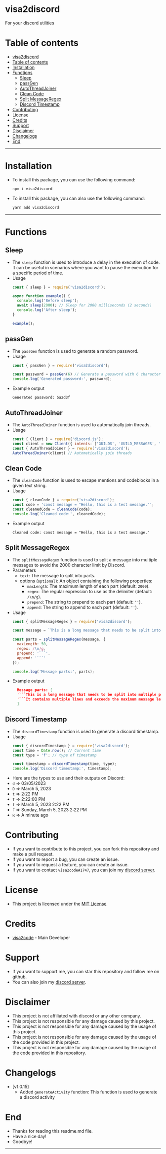 # visa2discord
For your discord utilities
# Table of contents
- [visa2discord](#visa2discord)
- [Table of contents](#table-of-contents)
- [Installation](#installation)
- [Functions](#functions)
  - [Sleep](#sleep)
  - [passGen](#passgen)
  - [AutoThreadJoiner](#autothreadjoiner)
  - [Clean Code](#clean-code)
  - [Split MessageRegex](#split-messageregex)
  - [Discord Timestamp](#discord-timestamp)
- [Contributing](#contributing)
- [License](#license)
- [Credits](#credits)
- [Support](#support)
- [Disclaimer](#disclaimer)
- [Changelogs](#changelogs)
- [End](#end)
-------------------------------

# Installation
- To install this package, you can use the following command:
  ```bash
  npm i visa2discord
  ```
- To install this package, you can also use the following command:
  ```bash
  yarn add visa2discord
  ```


------------
# Functions
## Sleep
- The `sleep` function is used to introduce a delay in the execution of code. It can be useful in scenarios where you want to pause the execution for a specific period of time.
- Usage
  ```js
  const { sleep } = require('visa2discord');

  async function example() {
    console.log('Before sleep');
    await sleep(2000); // Sleep for 2000 milliseconds (2 seconds)
    console.log('After sleep');
  }

  example();
  ```

## passGen
- The `passGen` function is used to generate a random password.
- Usage
  ```js
  const { passGen } = require('visa2discord');

  const password = passGen(6) // Generate a password with 6 characters
  console.log('Generated password:', password);

  ```
- Example output
  ```
  Generated password: 5a2d3f
  ```
## AutoThreadJoiner
- The `AutoThreadJoiner` function is used to automatically join threads.
- Usage
  ```js
  const { Client } = require('discord.js');
  const client = new Client({ intents: ['GUILDS', 'GUILD_MESSAGES', 'GUILD_MESSAGE_REACTIONS'] });
  const { AutoThreadJoiner } = require('visa2discord');
  AutoThreadJoiner(client) // Automatically join threads
  ```
## Clean Code
- The `cleanCode` function is used to escape mentions and codeblocks in a given text string.
- Usage
  ```js
  const { cleanCode } = require('visa2discord');
  const code = 'const message = "Hello, this is a test message."';
  const cleanedCode = cleanCode(code);
  console.log('Cleaned code:', cleanedCode);
  ```
- Example output
  ```
  Cleaned code: const message = "Hello, this is a test message."
  ```
## Split MessageRegex
- The `splitMessageRegex` function is used to split a message into multiple messages to avoid the 2000 character limit by Discord.
- Parameters
  - `text`: The message to split into parts.
  - options (`optional`): An object containing the following properties:
      - `maxLength`: The maximum length of each part (default: `2000`).
      - `regex`: The regular expression to use as the delimiter (default: `/\n/g`).
      - `prepend`: The string to prepend to each part (default: `''`).
      - `append`: The string to append to each part (default: `''`).
- Usage
  ```js
  const { splitMessageRegex } = require('visa2discord');

  const message = `This is a long message that needs to be split into multiple parts.\nIt contains multiple lines and exceeds the maximum message length.`;

  const parts = splitMessageRegex(message, {
    maxLength: 50,
    regex: /\n/g,
    prepend: '```',
    append: '```'
  });

  console.log('Message parts:', parts);
  ```
- Example output
  ```json
    Message parts: [
    '```This is a long message that needs to be split into multiple parts.```',
    '```It contains multiple lines and exceeds the maximum message length.```'
    ]
  ```
## Discord Timestamp
- The `discordTimestamp` function is used to generate a discord timestamp.
- Usage
  ```js
  const { discordTimestamp } = require('visa2discord');
  const time = Date.now(); // Current time
  const type = 'f'; // type of timestamp

  const timestamp = discordTimestamp(time, type);
  console.log('Discord timestamp:', timestamp);
-  Here are the types to use and their outputs on Discord:
  - `d` => 03/05/2023
  - `D` => March 5, 2023
  - `t` => 2:22 PM
  - `T` => 2:22:00 PM
  - `f` => March 5, 2023 2:22 PM
  - `F` => Sunday, March 5, 2023 2:22 PM
  - `R` => A minute ago
# Contributing
  - If you want to contribute to this project, you can fork this repository and make a pull request.
  - If you want to report a bug, you can create an issue.
  - If you want to request a feature, you can create an issue.
  - If you want to contact `visa2code#1747`, you can join my [discord server](https://discord.gg/e3CkRXy7HD).
  
# License
  - This project is licensed under the [MIT License]()

# Credits
  - [visa2code](https://github.com/TejasLamba2006) - Main Developer

# Support
  - If you want to support me, you can star this repository and follow me on github.
  - You can also join my [discord server](https://discord.gg/e3CkRXy7HD).

# Disclaimer
  - This project is not affiliated with discord or any other company.
  - This project is not responsible for any damage caused by this project.
  - This project is not responsible for any damage caused by the usage of this project.
  - This project is not responsible for any damage caused by the usage of the code provided in this project.
  - This project is not responsible for any damage caused by the usage of the code provided in this repository.

# Changelogs
- [v1.0.15]
   - Added `generateActivity` function: This function is used to generate a discord activity
# End
  - Thanks for reading this readme.md file.
  - Have a nice day!
  - Goodbye!
-------------------
